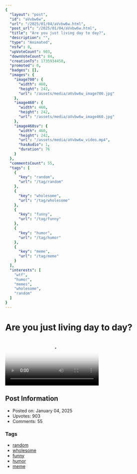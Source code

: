 ```yaml
---
{
  "layout": "post",
  "id": "aVvbw6w",
  "url": "/2025/01/04/aVvbw6w.html",
  "post_url": "/2025/01/04/aVvbw6w.html",
  "title": "Are you just living day to day?",
  "description": "",
  "type": "Animated",
  "nsfw": 0,
  "upVoteCount": 903,
  "downVoteCount": 84,
  "creationTs": 1735934450,
  "promoted": 0,
  "badges": [],
  "images": {
    "image700": {
      "width": 460,
      "height": 242,
      "url": "/assets/media/aVvbw6w_image700.jpg"
    },
    "image460": {
      "width": 460,
      "height": 242,
      "url": "/assets/media/aVvbw6w_image460.jpg"
    },
    "image460sv": {
      "width": 460,
      "height": 242,
      "url": "/assets/media/aVvbw6w_video.mp4",
      "hasAudio": 1,
      "duration": 76
    }
  },
  "commentsCount": 55,
  "tags": [
    {
      "key": "random",
      "url": "/tag/random"
    },
    {
      "key": "wholesome",
      "url": "/tag/wholesome"
    },
    {
      "key": "funny",
      "url": "/tag/funny"
    },
    {
      "key": "humor",
      "url": "/tag/humor"
    },
    {
      "key": "meme",
      "url": "/tag/meme"
    }
  ],
  "interests": [
    "wtf",
    "humor",
    "memes",
    "wholesome",
    "random"
  ]
}
---
```


# Are you just living day to day?

<video controls playsinline loop poster="/assets/media/aVvbw6w_image460.jpg">
  <source src="/assets/media/aVvbw6w_video.mp4" type="video/mp4">
  Your browser does not support the video tag.
</video>

## Post Information

- Posted on: January 04, 2025
- Upvotes: 903
- Comments: 55

### Tags

- [random](/tag/random)
- [wholesome](/tag/wholesome)
- [funny](/tag/funny)
- [humor](/tag/humor)
- [meme](/tag/meme)
